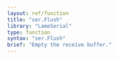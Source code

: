 ```yaml
---
layout: ref/function
title: "ser.Flush"
library: "LameSerial"
type: function
syntax: "ser.Flush"
brief: "Empty the receive buffer."
---
```



